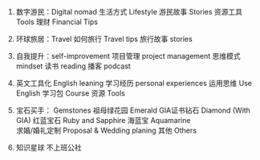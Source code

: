 1. 数字游民：Digital nomad 
生活方式 Lifestyle 
游民故事 Stories 
资源工具 Tools 
理财 Financial Tips 

2. 环球旅居：Travel 
如何旅行 Travel tips 
旅行故事 stories 

3. 自我提升：self-improvement 
项目管理 project management 
思维模式 mindset 
读书 reading 
播客 podcast


4. 英文工具化 English leaning 
学习经历 personal experiences 
运用思维 Use English 
学习包 Course 
资源 Tools 

5. 宝石买手： Gemstones 
祖母绿花园 Emerald 
GIA证书钻石 Diamond (With GIA) 
红蓝宝石 Ruby and Sapphire 
海蓝宝 Aquamarine  
求婚/婚礼定制 Proposal & Wedding planing 
其他 Others 

6. 知识星球 
不上班公社